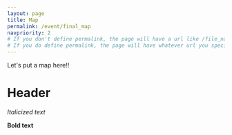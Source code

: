 ```yaml
---
layout: page
title: Map
permalink: /event/final_map
navpriority: 2
# If you don't define permalink, the page will have a url like /file_name without the .md
# If you do define permalink, the page will have whatever url you specify
---
```


Let's put a map here!!

Header
====
*Italicized text*

**Bold text**
